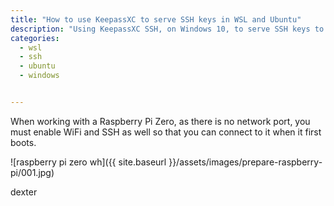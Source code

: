 ```yaml
---
title: "How to use KeepassXC to serve SSH keys in WSL and Ubuntu"
description: "Using KeepassXC SSH, on Windows 10, to serve SSH keys to WSL running Ubuntu"
categories: 
  - wsl
  - ssh
  - ubuntu
  - windows


---
```



When working with a Raspberry Pi Zero, as there is no network port, you must enable WiFi and SSH as well so that you can connect to it when it first boots.  


![raspberry pi zero wh]({{ site.baseurl }}/assets/images/prepare-raspberry-pi/001.jpg)



dexter







